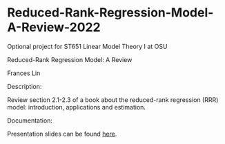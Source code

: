 # Reduced-Rank-Regression-Model-A-Review-2022
Optional project for ST651 Linear Model Theory I at OSU

Reduced-Rank Regression Model: A Review

Frances Lin 

Description:

Review section 2.1-2.3 of a book about the reduced-rank regression (RRR) model: introduction, applications and estimation. 

Documentation:

Presentation slides can be found [here](https://github.com/franceslinyc/Reduced-Rank-Regression-Model-A-Review-2022/blob/main/reporting/Lin_ST651_Presentation.pdf). 